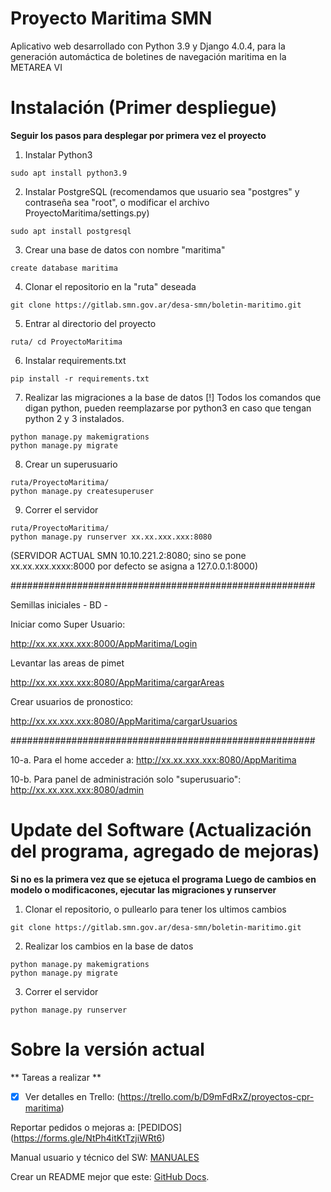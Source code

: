 # Proyecto Maritima SMN
Aplicativo web desarrollado con Python 3.9 y Django 4.0.4, para la generación automáctica de boletines de navegación maritima en la METAREA VI


# Instalación  (Primer despliegue) 
**Seguir los pasos para desplegar por primera vez el proyecto**

1) Instalar Python3
```
sudo apt install python3.9
```

2) Instalar PostgreSQL (recomendamos que usuario sea "postgres" y contraseña sea "root", o modificar el archivo ProyectoMaritima/settings.py)
```
sudo apt install postgresql  
```
3) Crear una base de datos con nombre "maritima"
```
create database maritima
```

4) Clonar el repositorio en la "ruta" deseada
```
git clone https://gitlab.smn.gov.ar/desa-smn/boletin-maritimo.git
```


5) Entrar al directorio del proyecto
```
ruta/ cd ProyectoMaritima
```


6) Instalar requirements.txt
```
pip install -r requirements.txt
```

7) Realizar las migraciones a la base de datos
[!] Todos los comandos que digan python, pueden reemplazarse por python3 en caso que tengan python 2  y 3 instalados.
```
python manage.py makemigrations
python manage.py migrate
```

8) Crear un superusuario
```
ruta/ProyectoMaritima/ 
python manage.py createsuperuser
```


9) Correr el servidor
```
ruta/ProyectoMaritima/ 
python manage.py runserver xx.xx.xxx.xxx:8080
```
(SERVIDOR ACTUAL SMN 10.10.221.2:8080; sino se pone xx.xx.xxx.xxxx:8000 por defecto se asigna a 127.0.0.1:8000)


  #######################################################

  Semillas iniciales -  BD - 

  Iniciar como Super Usuario:

  http://xx.xx.xxx.xxx:8000/AppMaritima/Login

  Levantar las areas de pimet

  http://xx.xx.xxx.xxx:8080/AppMaritima/cargarAreas

  Crear usuarios de pronostico:

  http://xx.xx.xxx.xxx:8080/AppMaritima/cargarUsuarios

  #######################################################

  10-a. Para el home acceder a: 
  http://xx.xx.xxx.xxx:8080/AppMaritima

  10-b. Para panel de administración solo "superusuario":
  http://xx.xx.xxx.xxx:8080/admin


# Update del Software  (Actualización del programa, agregado de mejoras)
**Si no es la primera vez que se ejetuca el programa**
**Luego de cambios en modelo o modificacones, ejecutar las migraciones y runserver**

1) Clonar el repositorio, o pullearlo para tener los ultimos cambios
```
git clone https://gitlab.smn.gov.ar/desa-smn/boletin-maritimo.git
```

2) Realizar los cambios en la base de datos
```
python manage.py makemigrations
python manage.py migrate
```

3) Correr el servidor
```
python manage.py runserver
```



# Sobre la versión actual
** Tareas a realizar **

- [x] Ver detalles en Trello: (https://trello.com/b/D9mFdRxZ/proyectos-cpr-maritima)



Reportar pedidos o mejoras a: [PEDIDOS] (https://forms.gle/NtPh4itKtTzjiWRt6)

Manual usuario y técnico del SW: [MANUALES](https://drive.google.com/drive/folders/1EdElg3e95aywZnOQJLetQNT4LN--bmhZ?usp=sharing)

Crear un README mejor que este: [GitHub Docs](https://docs.github.com/es/get-started/writing-on-github/getting-started-with-writing-and-formatting-on-github/basic-writing-and-formatting-syntax).
